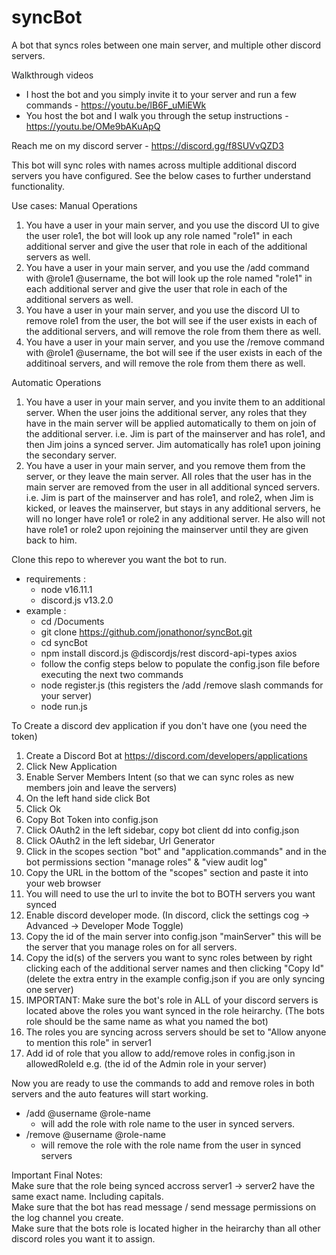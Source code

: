 # syncBot
A bot that syncs roles between one main server, and multiple other discord servers.

Walkthrough videos
 - I host the bot and you simply invite it to your server and run a few commands
        - https://youtu.be/lB6F_uMiEWk
 - You host the bot and I walk you through the setup instructions
        - https://youtu.be/OMe9bAKuApQ

Reach me on my discord server 
    - https://discord.gg/f8SUVvQZD3

This bot will sync roles with names across multiple additional discord servers you have configured. See the below cases to further understand functionality.

Use cases:
Manual Operations
1. You have a user in your main server, and you use the discord UI to give the user role1, the bot will look up any role named "role1" in each additional server and give the user that role in each of the additional servers as well.
2. You have a user in your main server, and you use the /add command with @role1 @username, the bot will look up the role named "role1" in each additional server and give the user that role in each of the additional servers as well.
3. You have a user in your main server, and you use the discord UI to remove role1 from the user, the bot will see if the user exists in each of the additional servers, and will remove the role from them there as well.
4. You have a user in your main server, and you use the /remove command with @role1 @username, the bot will see if the user exists in each of the additinoal servers, and will remove the role from them there as well.

Automatic Operations
1. You have a user in your main server, and you invite them to an additional server. When the user joins the additional server, any roles that they have in the main server will be applied automatically to them on join of the additional server. i.e. Jim is part of the mainserver and has role1, and then Jim joins a synced server. Jim automatically has role1 upon joining the secondary server.
2. You have a user in your main server, and you remove them from the server, or they leave the main server. All roles that the user has in the main server are removed from the user in all additional synced servers. i.e. Jim is part of the mainserver and has role1, and role2, when Jim is kicked, or leaves the mainserver, but stays in any additional servers, he will no longer have role1 or role2 in any additional server. He also will not have role1 or role2 upon rejoining the mainserver until they are given back to him.

Clone this repo to wherever you want the bot to run.
- requirements :
    - node v16.11.1 
    - discord.js v13.2.0
- example :
    - cd /Documents
    - git clone https://github.com/jonathonor/syncBot.git
    - cd syncBot
    - npm install discord.js @discordjs/rest discord-api-types axios 
    - follow the config steps below to populate the config.json file before executing the next two commands
    - node register.js (this registers the /add /remove slash commands for your server)
    - node run.js

To Create a discord dev application if you don't have one (you need the token)
1. Create a Discord Bot at https://discord.com/developers/applications
2. Click New Application
3. Enable Server Members Intent (so that we can sync roles as new members join and leave the servers)
4. On the left hand side click Bot
5. Click Ok
6. Copy Bot Token into config.json
7. Click OAuth2 in the left sidebar, copy bot client dd into config.json
8. Click OAuth2 in the left sidebar, Url Generator
10. Click in the scopes section "bot" and "application.commands" and in the bot permissions section "manage roles" & "view audit log"
11. Copy the URL in the bottom of the "scopes" section and paste it into your web browser
12. You will need to use the url to invite the bot to BOTH servers you want synced
13. Enable discord developer mode. (In discord, click the settings cog -> Advanced -> Developer Mode Toggle)
14. Copy the id of the main server into config.json "mainServer" this will be the server that you manage roles on for all servers.
15. Copy the id(s) of the servers you want to sync roles between by right clicking each of the additional server names
and then clicking "Copy Id" (delete the extra entry in the example config.json if you are only syncing one server)
14. IMPORTANT: Make sure the bot's role in ALL of your discord servers is located above the roles you want synced in the role heirarchy. (The bots role should be the same name as what you named the bot)
15. The roles you are syncing across servers should be set to "Allow anyone to mention this role" in server1
16. Add id of role that you allow to add/remove roles in config.json in allowedRoleId e.g. (the id of the Admin role in your server)

Now you are ready to use the commands to add and remove roles in both servers and the auto features will start working.
- /add @username @role-name 
    - will add the role with role name to the user in synced servers.
- /remove @username @role-name
    - will remove the role with the role name from the user in synced servers

Important Final Notes:<br>
Make sure that the role being synced accross server1 -> server2 have the same exact name. Including capitals.<br>
Make sure that the bot has read message / send message permissions on the log channel you create.<br>
Make sure that the bots role is located higher in the heirarchy than all other discord roles you want it to assign.


